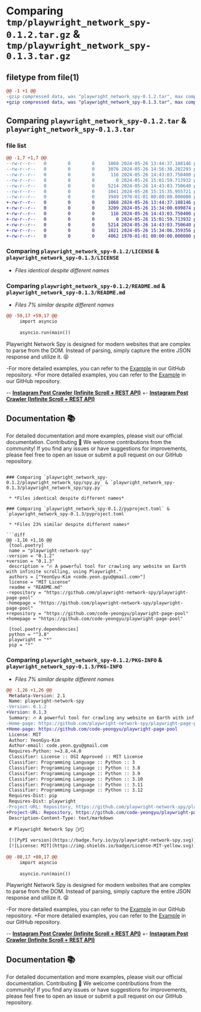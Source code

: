 # Comparing `tmp/playwright_network_spy-0.1.2.tar.gz` & `tmp/playwright_network_spy-0.1.3.tar.gz`

## filetype from file(1)

```diff
@@ -1 +1 @@
-gzip compressed data, was "playwright_network_spy-0.1.2.tar", max compression
+gzip compressed data, was "playwright_network_spy-0.1.3.tar", max compression
```

## Comparing `playwright_network_spy-0.1.2.tar` & `playwright_network_spy-0.1.3.tar`

### file list

```diff
@@ -1,7 +1,7 @@
--rw-r--r--   0        0        0     1068 2024-05-26 13:44:37.188146 playwright_network_spy-0.1.2/LICENSE
--rw-r--r--   0        0        0     3076 2024-05-26 14:56:30.202293 playwright_network_spy-0.1.2/README.md
--rw-r--r--   0        0        0      116 2024-05-26 14:43:03.750400 playwright_network_spy-0.1.2/playwright_network_spy/__init__.py
--rw-r--r--   0        0        0        0 2024-05-26 15:01:59.713932 playwright_network_spy-0.1.2/playwright_network_spy/py.typed
--rw-r--r--   0        0        0     5214 2024-05-26 14:43:03.750640 playwright_network_spy-0.1.2/playwright_network_spy/spy.py
--rw-r--r--   0        0        0     1041 2024-05-26 15:15:35.955721 playwright_network_spy-0.1.2/pyproject.toml
--rw-r--r--   0        0        0     3949 1970-01-01 00:00:00.000000 playwright_network_spy-0.1.2/PKG-INFO
+-rw-r--r--   0        0        0     1068 2024-05-26 13:44:37.188146 playwright_network_spy-0.1.3/LICENSE
+-rw-r--r--   0        0        0     3209 2024-05-26 15:34:00.699874 playwright_network_spy-0.1.3/README.md
+-rw-r--r--   0        0        0      116 2024-05-26 14:43:03.750400 playwright_network_spy-0.1.3/playwright_network_spy/__init__.py
+-rw-r--r--   0        0        0        0 2024-05-26 15:01:59.713932 playwright_network_spy-0.1.3/playwright_network_spy/py.typed
+-rw-r--r--   0        0        0     5214 2024-05-26 14:43:03.750640 playwright_network_spy-0.1.3/playwright_network_spy/spy.py
+-rw-r--r--   0        0        0     1021 2024-05-26 15:34:06.359356 playwright_network_spy-0.1.3/pyproject.toml
+-rw-r--r--   0        0        0     4062 1970-01-01 00:00:00.000000 playwright_network_spy-0.1.3/PKG-INFO
```

### Comparing `playwright_network_spy-0.1.2/LICENSE` & `playwright_network_spy-0.1.3/LICENSE`

 * *Files identical despite different names*

### Comparing `playwright_network_spy-0.1.2/README.md` & `playwright_network_spy-0.1.3/README.md`

 * *Files 7% similar despite different names*

```diff
@@ -59,17 +59,17 @@
     import asyncio
 
     asyncio.run(main())
 ```
 
 Playwright Network Spy is designed for modern websites that are complex to parse from the DOM. Instead of parsing, simply capture the entire JSON response and utilize it. 😝
 
-For more detailed examples, you can refer to the [Example](examples/) in our GitHub repository.
+For more detailed examples, you can refer to the [Example](https://github.com/code-yeongyu/playwright-network-spy/tree/master/examples) in our GitHub repository.
 
-- [**Instagram Post Crawler (Infinite Scroll + REST API)**](examples/instagram.py)
+- [**Instagram Post Crawler (Infinite Scroll + REST API)**](https://github.com/code-yeongyu/playwright-network-spy/tree/master/examples/instagram.py)
 
 
 ## Documentation 📚
 
 For detailed documentation and more examples, please visit our official documentation.
 Contributing 🤝
 We welcome contributions from the community! If you find any issues or have suggestions for improvements, please feel free to open an issue or submit a pull request on our GitHub repository.
```

### Comparing `playwright_network_spy-0.1.2/playwright_network_spy/spy.py` & `playwright_network_spy-0.1.3/playwright_network_spy/spy.py`

 * *Files identical despite different names*

### Comparing `playwright_network_spy-0.1.2/pyproject.toml` & `playwright_network_spy-0.1.3/pyproject.toml`

 * *Files 23% similar despite different names*

```diff
@@ -1,16 +1,16 @@
 [tool.poetry]
 name = "playwright-network-spy"
-version = "0.1.2"
+version = "0.1.3"
 description = "🔥 A powerful tool for crawling any website on Earth with infinite scrolling, using Playwright."
 authors = ["YeonGyu-Kim <code.yeon.gyu@gmail.com>"]
 license = "MIT License"
 readme = "README.md"
-repository = "https://github.com/playwright-network-spy/playwright-page-pool"
-homepage = "https://github.com/playwright-network-spy/playwright-page-pool"
+repository = "https://github.com/code-yeongyu/playwright-page-pool"
+homepage = "https://github.com/code-yeongyu/playwright-page-pool"
 
 [tool.poetry.dependencies]
 python = "^3.8"
 playwright = "*"
 pip = "*"
```

### Comparing `playwright_network_spy-0.1.2/PKG-INFO` & `playwright_network_spy-0.1.3/PKG-INFO`

 * *Files 7% similar despite different names*

```diff
@@ -1,26 +1,26 @@
 Metadata-Version: 2.1
 Name: playwright-network-spy
-Version: 0.1.2
+Version: 0.1.3
 Summary: 🔥 A powerful tool for crawling any website on Earth with infinite scrolling, using Playwright.
-Home-page: https://github.com/playwright-network-spy/playwright-page-pool
+Home-page: https://github.com/code-yeongyu/playwright-page-pool
 License: MIT
 Author: YeonGyu-Kim
 Author-email: code.yeon.gyu@gmail.com
 Requires-Python: >=3.8,<4.0
 Classifier: License :: OSI Approved :: MIT License
 Classifier: Programming Language :: Python :: 3
 Classifier: Programming Language :: Python :: 3.8
 Classifier: Programming Language :: Python :: 3.9
 Classifier: Programming Language :: Python :: 3.10
 Classifier: Programming Language :: Python :: 3.11
 Classifier: Programming Language :: Python :: 3.12
 Requires-Dist: pip
 Requires-Dist: playwright
-Project-URL: Repository, https://github.com/playwright-network-spy/playwright-page-pool
+Project-URL: Repository, https://github.com/code-yeongyu/playwright-page-pool
 Description-Content-Type: text/markdown
 
 # Playwright Network Spy 🕵️‍♂️🌐
 
 [![PyPI version](https://badge.fury.io/py/playwright-network-spy.svg)](https://badge.fury.io/py/playwright-network-spy)
 [![License: MIT](https://img.shields.io/badge/License-MIT-yellow.svg)](https://opensource.org/licenses/MIT)
 
@@ -80,17 +80,17 @@
     import asyncio
 
     asyncio.run(main())
 ```
 
 Playwright Network Spy is designed for modern websites that are complex to parse from the DOM. Instead of parsing, simply capture the entire JSON response and utilize it. 😝
 
-For more detailed examples, you can refer to the [Example](examples/) in our GitHub repository.
+For more detailed examples, you can refer to the [Example](https://github.com/code-yeongyu/playwright-network-spy/tree/master/examples) in our GitHub repository.
 
-- [**Instagram Post Crawler (Infinite Scroll + REST API)**](examples/instagram.py)
+- [**Instagram Post Crawler (Infinite Scroll + REST API)**](https://github.com/code-yeongyu/playwright-network-spy/tree/master/examples/instagram.py)
 
 
 ## Documentation 📚
 
 For detailed documentation and more examples, please visit our official documentation.
 Contributing 🤝
 We welcome contributions from the community! If you find any issues or have suggestions for improvements, please feel free to open an issue or submit a pull request on our GitHub repository.
```

